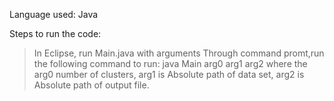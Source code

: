 Language used: Java

Steps to run the code:
> In Eclipse, run Main.java with arguments <numberOfClusters> <input-file-name> <output-file-name>
> Through command promt,run the following command to run:
        java  Main arg0 arg1 arg2
   where the arg0 number of clusters, arg1 is Absolute path of data set, arg2 is Absolute path of output file.

